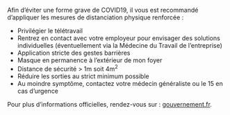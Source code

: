 Afin d’éviter une forme grave de COVID19, il vous est recommandé
d’appliquer les mesures de distanciation physique renforcée :

* Privilégier le télétravail
* Rentrez en contact avec votre employeur pour envisager des solutions individuelles (éventuellement via la Médecine du Travail de l’entreprise)
* Application stricte des gestes barrières
* Masque en permanence à l’extérieur de mon foyer
* Distance de sécurité > 1m soit 4m<sup>2</sup>
* Réduire les sorties au strict minimum possible
* Au moindre symptôme, contactez votre médecin généraliste ou le 15 en cas d’urgence

Pour plus d’informations officielles, rendez-vous sur :
[gouvernement.fr](https://www.gouvernement.fr/info-coronavirus/strategie-de-deconfinement).
